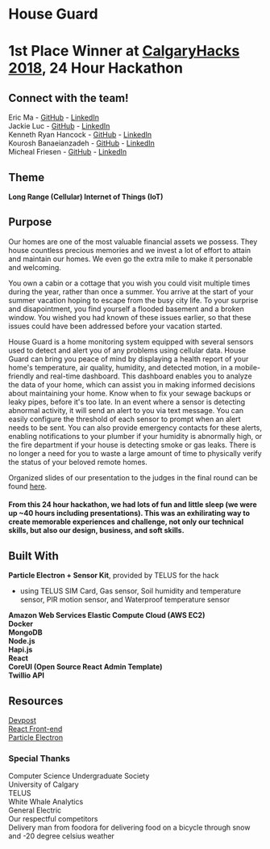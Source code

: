 # House Guard

# 1st Place Winner at [CalgaryHacks 2018](https://calgaryhacks-2018.devpost.com/), 24 Hour Hackathon

## Connect with the team!
Eric Ma - [GitHub](https://github.com/ericsiyuanma) - [LinkedIn](https://www.linkedin.com/in/eric-ma-221a7b112/)</br>
Jackie Luc - [GitHub](https://github.com/jackieluc) - [LinkedIn](https://www.linkedin.com/in/jackieluc/)</br>
Kenneth Ryan Hancock - [GitHub](https://github.com/krhancoc) - [LinkedIn](https://www.linkedin.com/in/krhancoc/)</br>
Kourosh Banaeianzadeh - [GitHub](https://github.com/MikenIke135) - [LinkedIn](https://www.linkedin.com/in/kourosh-banaeianzadeh-95899412a/)</br>
Micheal Friesen - [GitHub](https://github.com/MikenIke135) - [LinkedIn](https://www.linkedin.com/in/micheal-friesen/)</br>

## Theme
**Long Range (Cellular) Internet of Things (IoT)**

## Purpose
Our homes are one of the most valuable financial assets we possess. They house countless precious memories and we invest a lot of effort to attain and maintain our homes. We even go the extra mile to make it personable and welcoming. 

You own a cabin or a cottage that you wish you could visit multiple times during the year, rather than once a summer. You arrive at the start of your summer vacation hoping to escape from the busy city life. To your surprise and disapointment, you find yourself a flooded basement and a broken window. You wished you had known of these issues earlier, so that these issues could have been addressed before your vacation started. 

House Guard is a home monitoring system equipped with several sensors used to detect and alert you of any problems using cellular data. House Guard can bring you peace of mind by displaying a health report of your home's temperature, air quality, humidity, and detected motion, in a mobile-friendly and real-time dashboard. This dashboard enables you to analyze the data of your home, which can assist you in making informed decisions about maintaining your home. Know when to fix your sewage backups or leaky pipes, before it's too late. In an event where a sensor is detecting abnormal activity, it will send an alert to you via text message. You can easily configure the threshold of each sensor to prompt when an alert needs to be sent. You can also provide emergency contacts for these alerts, enabling notifications to your plumber if your humidity is abnormally high, or the fire department if your house is detecting smoke or gas leaks. There is no longer a need for you to waste a large amount of time to physically verify the status of your beloved remote homes.

Organized slides of our presentation to the judges in the final round can be found [here](https://docs.google.com/presentation/d/1sZKT3lzK22bM52ph5lu6ipJ2u68ow6KTANVOMZ1ntkU/edit?usp=sharing).

#### From this 24 hour hackathon, we had lots of fun and little sleep (we were up ~40 hours including presentations). This was an exhilirating way to create memorable experiences and challenge, not only our technical skills, but also our design, business, and soft skills.

## Built With
**Particle Electron + Sensor Kit**, provided by TELUS for the hack
- using TELUS SIM Card, Gas sensor, Soil humidity and temperature sensor, PIR motion sensor, and Waterproof temperature sensor

**Amazon Web Services Elastic Compute Cloud (AWS EC2)**</br>
**Docker**</br>
**MongoDB**</br>
**Node.js**</br>
**Hapi.js**</br>
**React**</br>
**CoreUI (Open Source React Admin Template)**</br>
**Twillio API**</br>

## Resources
[Devpost](https://devpost.com/software/hackathon2018_particle_code)</br>
[React Front-end](https://github.com/jackieluc/HouseGuard)</br>
[Particle Electron](https://github.com/MikenIke135/hackathon2018_particle_code)

### **Special Thanks**
Computer Science Undergraduate Society</br>
University of Calgary</br>
TELUS</br>
White Whale Analytics</br>
General Electric</br>
Our respectful competitors</br>
Delivery man from foodora for delivering food on a bicycle through snow and -20 degree celsius weather</br>
